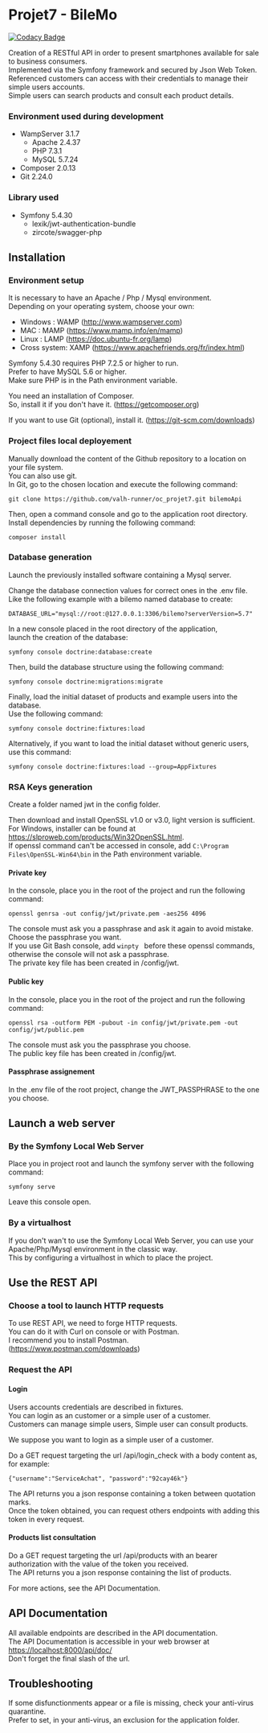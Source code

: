 # Projet7 - BileMo

[![Codacy Badge](https://app.codacy.com/project/badge/Grade/2141b002cf514748a5354b125eca689f)](https://www.codacy.com/gh/valh-runner/oc_projet7/dashboard?utm_source=github.com&amp;utm_medium=referral&amp;utm_content=valh-runner/oc_projet7&amp;utm_campaign=Badge_Grade)

Creation of a RESTful API in order to present smartphones available for sale to business consumers.\
Implemented via the Symfony framework and secured by Json Web Token.\
Referenced customers can access with their credentials to manage their simple users accounts.\
Simple users can search products and consult each product details.

### Environment used during development
-   WampServer 3.1.7
    -   Apache 2.4.37
    -   PHP 7.3.1
    -   MySQL 5.7.24
-   Composer 2.0.13
-   Git 2.24.0

### Library used
-   Symfony 5.4.30
    -   lexik/jwt-authentication-bundle
    -   zircote/swagger-php

## Installation

### Environment setup

It is necessary to have an Apache / Php / Mysql environment.\
Depending on your operating system, choose your own:
-   Windows : WAMP (<http://www.wampserver.com>)
-   MAC : MAMP (<https://www.mamp.info/en/mamp>)
-   Linux : LAMP (<https://doc.ubuntu-fr.org/lamp>)
-   Cross system: XAMP (<https://www.apachefriends.org/fr/index.html>)

Symfony 5.4.30 requires PHP 7.2.5 or higher to run.\
Prefer to have MySQL 5.6 or higher.\
Make sure PHP is in the Path environment variable.

You need an installation of Composer.\
So, install it if you don't have it. (<https://getcomposer.org>)

If you want to use Git (optional), install it. (<https://git-scm.com/downloads>)

### Project files local deployement

Manually download the content of the Github repository to a location on your file system.\
You can also use git.\
In Git, go to the chosen location and execute the following command:
```
git clone https://github.com/valh-runner/oc_projet7.git bilemoApi

```

Then, open a command console and go to the application root directory.\
Install dependencies by running the following command:
```
composer install
```

### Database generation
Launch the previously installed software containing a Mysql server.

Change the database connection values for correct ones in the .env file.\
Like the following example with a bilemo named database to create:
```
DATABASE_URL="mysql://root:@127.0.0.1:3306/bilemo?serverVersion=5.7"
```

In a new console placed in the root directory of the application,\
launch the creation of the database:
```
symfony console doctrine:database:create
```

Then, build the database structure using the following command:
```
symfony console doctrine:migrations:migrate
```

Finally, load the initial dataset of products and example users into the database.\
Use the following command:
```
symfony console doctrine:fixtures:load
```
Alternatively, if you want to load the initial dataset without generic users, use this command:
```
symfony console doctrine:fixtures:load --group=AppFixtures
```
### RSA Keys generation
Create a folder named jwt in the config folder.

Then download and install OpenSSL v1.0 or v3.0, light version is sufficient.\
For Windows, installer can be found at <https://slproweb.com/products/Win32OpenSSL.html>.\
If openssl command can't be accessed in console, add ```C:\Program Files\OpenSSL-Win64\bin``` in the Path environment variable.

#### Private key
In the console, place you in the root of the project and run the following command:
```
openssl genrsa -out config/jwt/private.pem -aes256 4096
```
The console must ask you a passphrase and ask it again to avoid mistake.\
Choose the passphrase you want.\
If you use Git Bash console, add ```winpty ``` before these openssl commands, otherwise the console will not ask a passphrase.\
The private key file has been created in /config/jwt.
#### Public key
In the console, place you in the root of the project and run the following command:
```
openssl rsa -outform PEM -pubout -in config/jwt/private.pem -out config/jwt/public.pem
```
The console must ask you the passphrase you choose.\
The public key file has been created in /config/jwt.

#### Passphrase assignement
In the .env file of the root project, change the JWT_PASSPHRASE to the one you choose.

## Launch a web server

### By the Symfony Local Web Server
Place you in project root and launch the symfony server with the following command:
```
symfony serve
```
Leave this console open.

### By a virtualhost
If you don't wan't to use the Symfony Local Web Server, you can use your Apache/Php/Mysql environment in the classic way.\
This by configuring a virtualhost in which to place the project.

## Use the REST API

### Choose a tool to launch HTTP requests
To use REST API, we need to forge HTTP requests.\
You can do it with Curl on console or with Postman.\
I recommend you to install Postman. (<https://www.postman.com/downloads>)

### Request the API

#### Login
Users accounts credentials are described in fixtures.\
You can login as an customer or a simple user of a customer.\
Customers can manage simple users, Simple user can consult products.

We suppose you want to login as a simple user of a customer.

Do a GET request targeting the url /api/login_check with a body content as, for example:
```
{"username":"ServiceAchat", "password":"92cay46k"}
```
The API returns you a json response containing a token between quotation marks.\
Once the token obtained, you can request others endpoints with adding this token in every request.

#### Products list consultation
Do a GET request targeting the url /api/products with an bearer authorization with the value of the token you received.\
The API returns you a json response containing the list of products.

For more actions, see the API Documentation.

## API Documentation
All available endpoints are described in the API documentation.\
The API Documentation is accessible in your web browser at <https://localhost:8000/api/doc/>\
Don't forget the final slash of the url.

## Troubleshooting

If some disfunctionments appear or a file is missing, check your anti-virus quarantine.\
Prefer to set, in your anti-virus, an exclusion for the application folder.
